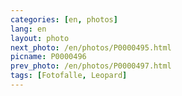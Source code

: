 ```yaml
---
categories: [en, photos]
lang: en
layout: photo
next_photo: /en/photos/P0000495.html
picname: P0000496
prev_photo: /en/photos/P0000497.html
tags: [Fotofalle, Leopard]
---
```

